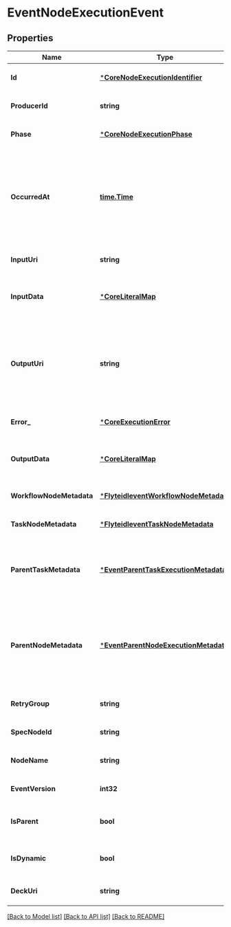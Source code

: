 # EventNodeExecutionEvent

## Properties
Name | Type | Description | Notes
------------ | ------------- | ------------- | -------------
**Id** | [***CoreNodeExecutionIdentifier**](coreNodeExecutionIdentifier.md) |  | [optional] [default to null]
**ProducerId** | **string** |  | [optional] [default to null]
**Phase** | [***CoreNodeExecutionPhase**](coreNodeExecutionPhase.md) |  | [optional] [default to null]
**OccurredAt** | [**time.Time**](time.Time.md) | This timestamp represents when the original event occurred, it is generated by the executor of the node. | [optional] [default to null]
**InputUri** | **string** |  | [optional] [default to null]
**InputData** | [***CoreLiteralMap**](coreLiteralMap.md) | Raw input data consumed by this node execution. | [optional] [default to null]
**OutputUri** | **string** | URL to the output of the execution, it encodes all the information including Cloud source provider. ie., s3://... | [optional] [default to null]
**Error_** | [***CoreExecutionError**](coreExecutionError.md) |  | [optional] [default to null]
**OutputData** | [***CoreLiteralMap**](coreLiteralMap.md) | Raw output data produced by this node execution. | [optional] [default to null]
**WorkflowNodeMetadata** | [***FlyteidleventWorkflowNodeMetadata**](flyteidleventWorkflowNodeMetadata.md) |  | [optional] [default to null]
**TaskNodeMetadata** | [***FlyteidleventTaskNodeMetadata**](flyteidleventTaskNodeMetadata.md) |  | [optional] [default to null]
**ParentTaskMetadata** | [***EventParentTaskExecutionMetadata**](eventParentTaskExecutionMetadata.md) | [To be deprecated] Specifies which task (if any) launched this node. | [optional] [default to null]
**ParentNodeMetadata** | [***EventParentNodeExecutionMetadata**](eventParentNodeExecutionMetadata.md) | Specifies the parent node of the current node execution. Node executions at level zero will not have a parent node. | [optional] [default to null]
**RetryGroup** | **string** |  | [optional] [default to null]
**SpecNodeId** | **string** |  | [optional] [default to null]
**NodeName** | **string** |  | [optional] [default to null]
**EventVersion** | **int32** |  | [optional] [default to null]
**IsParent** | **bool** | Whether this node launched a subworkflow. | [optional] [default to null]
**IsDynamic** | **bool** | Whether this node yielded a dynamic workflow. | [optional] [default to null]
**DeckUri** | **string** |  | [optional] [default to null]

[[Back to Model list]](../README.md#documentation-for-models) [[Back to API list]](../README.md#documentation-for-api-endpoints) [[Back to README]](../README.md)


